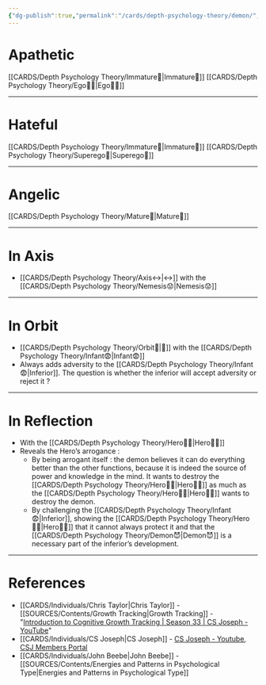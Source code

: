 ```yaml
---
{"dg-publish":true,"permalink":"/cards/depth-psychology-theory/demon/","created":"2023-01-06T15:26:13.606+01:00","updated":"2023-05-08T21:06:38.528+02:00"}
---
```


# Apathetic 
[[CARDS/Depth Psychology Theory/Immature🐇\|Immature🐇]] [[CARDS/Depth Psychology Theory/Ego🙋‍♂️\|Ego🙋‍♂️]] 

---
# Hateful 
[[CARDS/Depth Psychology Theory/Immature🐇\|Immature🐇]] [[CARDS/Depth Psychology Theory/Superego👹\|Superego👹]] 

---
# Angelic 
[[CARDS/Depth Psychology Theory/Mature🐢\|Mature🐢]] 

---
# In Axis 
- [[CARDS/Depth Psychology Theory/Axis↔️\|↔️]] with the [[CARDS/Depth Psychology Theory/Nemesis😟\|Nemesis😟]] 
---
# In Orbit 
- [[CARDS/Depth Psychology Theory/Orbit🔄\|💫]] with the [[CARDS/Depth Psychology Theory/Infant😨\|Infant😨]]
- Always adds adversity to the [[CARDS/Depth Psychology Theory/Infant😨\|Inferior]]. The question is whether the inferior will accept adversity or reject it ?
---
# In Reflection 
- With the [[CARDS/Depth Psychology Theory/Hero🦸‍♂️\|Hero🦸‍♂️]] 
- Reveals the Hero’s arrogance : 
	- By being arrogant itself : the demon believes it can do everything better than the other functions, because it is indeed the source of power and knowledge in the mind. It wants to destroy the [[CARDS/Depth Psychology Theory/Hero🦸‍♂️\|Hero🦸‍♂️]] as much as the [[CARDS/Depth Psychology Theory/Hero🦸‍♂️\|Hero🦸‍♂️]] wants to destroy the demon. 
	- By challenging the [[CARDS/Depth Psychology Theory/Infant😨\|Inferior]], showing the [[CARDS/Depth Psychology Theory/Hero🦸‍♂️\|Hero🦸‍♂️]] that it cannot always protect it and that the [[CARDS/Depth Psychology Theory/Demon😈\|Demon😈]] is a necessary part of the inferior’s development. 

---
# References 
- [[CARDS/Individuals/Chris Taylor\|Chris Taylor]] - [[SOURCES/Contents/Growth Tracking\|Growth Tracking]] - "[Introduction to Cognitive Growth Tracking | Season 33 | CS Joseph - YouTube](https://www.youtube.com/watch?v=Ni_1xfd_Kt8&t=283s)" 
- [[CARDS/Individuals/CS Joseph\|CS Joseph]] - [CS Joseph - Youtube](https://www.youtube.com/@CSJoseph), [CSJ Members Portal](https://offers.csjoseph.life/portal)
- [[CARDS/Individuals/John Beebe\|John Beebe]] - [[SOURCES/Contents/Energies and Patterns in Psychological Type\|Energies and Patterns in Psychological Type]]
